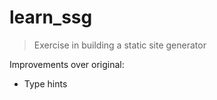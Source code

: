 # learn_ssg

> Exercise in building a static site generator

Improvements over original:
- Type hints